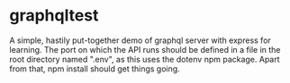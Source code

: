 # graphqltest
A simple, hastily put-together demo of graphql server with express for learning.
The port on which the API runs should be defined in a file in the root directory named ".env", as this uses the dotenv npm package.
Apart from that, npm install should get things going.
